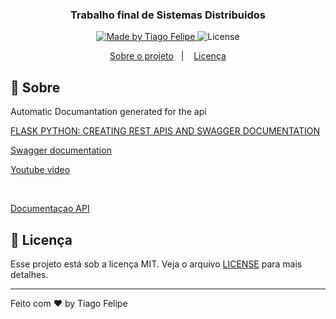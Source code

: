 <h3 align="center">
  Trabalho final de Sistemas Distribuidos
</h3>

<p align="center">
  <a href="https://www.linkedin.com/in/tiago-felipe-sanches-vieira-457764139/r">
    <img alt="Made by Tiago Felipe" src="https://img.shields.io/badge/made%20by-Tiago%20Felipe-%2304D361">
  </a>

  <img alt="License" src="https://img.shields.io/badge/license-MIT-%2304D361">
</p>

<p align="center">
  <a href="#rocket">Sobre o projeto</a>&nbsp;&nbsp;&nbsp;|&nbsp;&nbsp;&nbsp;
  <a href="#memo-licença">Licença</a>
</p>

## :rocket: Sobre

Automatic Documantation generated for the api

[FLASK PYTHON: CREATING REST APIS AND SWAGGER DOCUMENTATION](https://www.imaginarycloud.com/blog/flask-python/#Swagger)


[Swagger documentation](https://flask-restplus.readthedocs.io/en/stable/swagger.html)


[Youtube video](https://www.youtube.com/watch?v=vYubIZOyLfI&ab_channel=MaheshKariya)


<br>

[Documentaçao API](https://calm-caverns-27003.herokuapp.com/)


## :memo: Licença

Esse projeto está sob a licença MIT. Veja o arquivo [LICENSE](LICENSE) para mais detalhes.

---

Feito com ❤️ by Tiago Felipe
